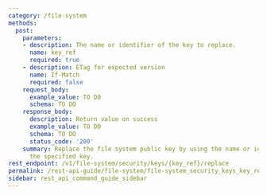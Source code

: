 ```yaml
---
category: /file-system
methods:
  post:
    parameters:
    - description: The name or identifier of the key to replace.
      name: key_ref
      required: true
    - description: ETag for expected version
      name: If-Match
      required: false
    request_body:
      example_value: TO DO
      schema: TO DO
    response_body:
      description: Return value on success
      example_value: TO DO
      schema: TO DO
      status_code: '200'
    summary: Replace the file system public key by using the name or identifier of
      the specified key.
rest_endpoint: /v1/file-system/security/keys/{key_ref}/replace
permalink: /rest-api-guide/file-system/file-system_security_keys_key_ref_replace.html
sidebar: rest_api_command_guide_sidebar
---
```

